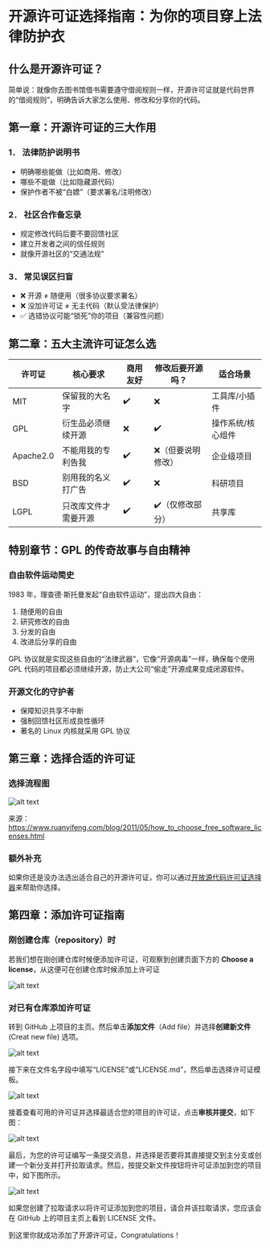 # 开源许可证选择指南：为你的项目穿上法律防护衣

## 什么是开源许可证？
简单说：就像你去图书馆借书需要遵守借阅规则一样，开源许可证就是代码世界的“借阅规则”，明确告诉大家怎么使用、修改和分享你的代码。

## 第一章：开源许可证的三大作用

###  1． 法律防护说明书
- 明确哪些能做（比如商用、修改）
- 哪些不能做（比如隐藏源代码）
- 保护作者不被“白嫖”（要求署名/注明修改）

###  2． 社区合作备忘录
- 规定修改代码后要不要回馈社区
- 建立开发者之间的信任规则
- 就像开源社区的“交通法规”

###  3． 常见误区扫盲
-  ❌ 开源 ≠ 随便用（很多协议要求署名）
-  ❌ 没加许可证 ≠ 无主代码（默认受法律保护）
-  ✅ 选错协议可能“锁死”你的项目（兼容性问题）

## 第二章：五大主流许可证怎么选

| 许可证    | 核心要求             | 商用友好 | 修改后要开源吗？  | 适合场景          |
| --------- | -------------------- | -------- | ----------------- | ----------------- |
| MIT       | 保留我的大名字         | ✔️        | ❌                 | 工具库/小插件     |
| GPL       | 衍生品必须继续开源   | ❌        | ✔️                 | 操作系统/核心组件 |
| Apache2.0 | 不能用我的专利告我   | ✔️        | ❌（但要说明修改） | 企业级项目        |
| BSD       | 别用我的名义打广告   | ✔️        | ❌                 | 科研项目          |
| LGPL      | 只改库文件才需要开源 | ✔️        | ✔️（仅修改部分）   | 共享库            |

## 特别章节：GPL 的传奇故事与自由精神
### 自由软件运动简史
1983 年，理查德·斯托曼发起“自由软件运动”，提出四大自由：
1. 随便用的自由
2. 研究修改的自由
3. 分发的自由
4. 改进后分享的自由

GPL 协议就是实现这些自由的“法律武器”，它像“开源病毒”一样，确保每个使用 GPL 代码的项目都必须继续开源，防止大公司“偷走”开源成果变成闭源软件。

### 开源文化的守护者
- 保障知识共享不中断
- 强制回馈社区形成良性循环
- 著名的 Linux 内核就采用 GPL 协议

## 第三章：选择合适的许可证

### 选择流程图
![alt text](../../../assets/ChooseOSL.png)

来源：https://www.ruanyifeng.com/blog/2011/05/how_to_choose_free_software_licenses.html
### 额外补充
如果你还是没办法选出适合自己的开源许可证，你可以通过[开放源代码许可证选择器](https://open-source-license-chooser.toolsnav.top/)来帮助你选择。

## 第四章：添加许可证指南

### 刚创建仓库（repository）时
若我们想在刚创建仓库时候便添加许可证，可观察到创建页面下方的 **Choose a license**，从这便可在创建仓库时候添加上许可证

![alt text](../../../assets/addLICENSE_creat.png)
### 对已有仓库添加许可证
转到 GitHub 上项目的主页。然后单击**添加文件**（Add file）并选择**创建新文件** (Creat new file) 选项。

![alt text](../../../assets/addLICENSE_first.png)

接下来在文件名字段中填写“LICENSE”或“LICENSE.md”，然后单击选择许可证模板。

![alt text](../../../assets/addLICENSE_second.png)

接着查看可用的许可证并选择最适合您的项目的许可证，点击**审核并提交**，如下图：

![alt text](../../../assets/addLICENSE_third.png)

最后，为您的许可证编写一条提交消息，并选择是否要将其直接提交到主分支或创建一个新分支并打开拉取请求。然后，按提交新文件按钮将许可证添加到您的项目中，如下图所示。

![alt text](../../../assets/addLICENSE_fourth.png)

如果您创建了拉取请求以将许可证添加到您的项目，请合并该拉取请求，您应该会在 GitHub 上的项目主页上看到 LICENSE 文件。

到这里你就成功添加了开源许可证，Congratulations！